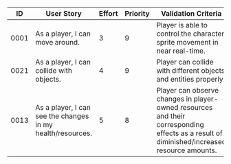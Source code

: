 | ID | User Story | Effort | Priority | Validation Criteria | Owner  |
|----|------------|--------|----------|---------------------|--------|
|0001|As a player, I can move around. |3|9|Player is able to control the character sprite movement in near real-time. |William|
|0021| As a player, I can collide with objects. |4|9| Player can collide with different objects and entities properly.|Kevin|
|0013|As a player, I can see the changes in my health/resources. |5|8| Player can observe changes in player-owned resources and their corresponding effects as a result of diminished/increased resource amounts. |William|
